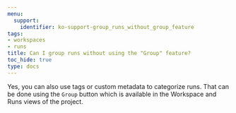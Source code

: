 ```yaml
---
menu:
  support:
    identifier: ko-support-group_runs_without_group_feature
tags:
- workspaces
- runs
title: Can I group runs without using the "Group" feature?
toc_hide: true
type: docs
---
```


Yes, you can also use tags or custom metadata to categorize runs. That can be done using the `Group` button which is available in the Workspace and Runs views of the project.